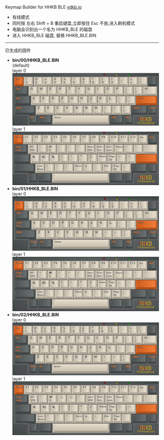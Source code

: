 
Keymap Builder for HHKB BLE [ydkb.io](https://ydkb.io/)

- 有线模式
- 同时按 左右 Shift + B 重启键盘,立即按住 Esc 不放,进入刷机模式
- 电脑会识别出一个名为 HHKB_BLE 的磁盘
- 进入 HHKB_BLE 磁盘, 替换 HHKB_BLE.BIN

---

已生成的固件
- **bin/00/HHKB_BLE.BIN**  
(default)  
layer 0  
![layer 0](pic/00/layer_0.png)  
layer 1  
![layer 1](pic/00/layer_1.png)  
- **bin/01/HHKB_BLE.BIN**  
layer 0  
![layer 0](pic/01/layer_0.png)  
layer 1  
![layer 1](pic/01/layer_1.png)  
- **bin/02/HHKB_BLE.BIN**  
layer 0  
![layer 0](pic/02/layer_0.png)  
layer 1  
![layer 1](pic/02/layer_1.png)  
